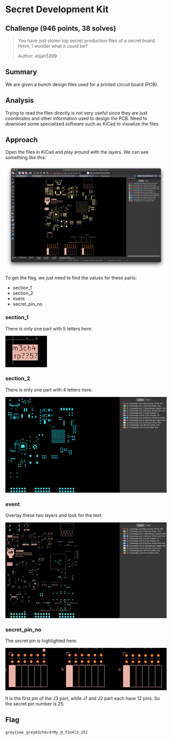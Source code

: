 # Secret Development Kit

## Challenge (946 points, 38 solves)

> You have just stolen top secret production files of a secret board. Hmm, I wonder what it could be?
>
> Author: elijah5399

## Summary

We are given a bunch design files used for a printed circuit board (PCB).

## Analysis

Trying to read the files directly is not very useful since they are just coordinates and other information used to design the PCB. Need to download some specialized software such as KiCad to visualize the files.

## Approach

Open the files in KiCad and play around with the layers. We can see something like this:

![Image 1](image_1.png)

To get the flag, we just need to find the values for these parts:

- section_1
- section_2
- event
- secret_pin_no

### section_1

There is only one part with 5 letters here:

![Image 2](image_2.png)

### section_2

There is only one part with 4 letters here:

![Image 3](image_3.png)

### event

Overlay these two layers and look for the text:

![Image 4](image_4.png)

### secret_pin_no

The secret pin is highlighted here:

![Image 5](image_5.png)

It is the first pin of the J3 part, while J1 and J2 part each have 12 pins. So the secret pin number is 25.

## Flag

`grey{see_greym3ch4/4rMy_@_f1n4l5_25}`
